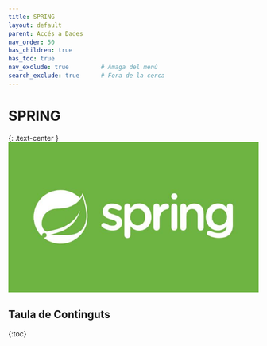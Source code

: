 ```yaml
---
title: SPRING
layout: default
parent: Accés a Dades
nav_order: 50
has_children: true
has_toc: true
nav_exclude: true         # Amaga del menú
search_exclude: true      # Fora de la cerca
---
```



# SPRING
{: .text-center }
![alt text](imatges/spring.jpg)

## Taula de Continguts
{:toc}
